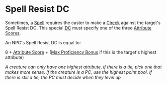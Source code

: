 # Spell Resist DC

Sometimes, a [Spell](../Spells.md) requires the caster to make a [Check](../../Game%20Procedures/Core%20Procedures/Check.md) against the target's Spell Resist DC. This special [DC](../../Game%20Procedures/Core%20Procedures/DC.md) must specify one of the three [Attribute Scores](../../Player%20Characters/Attributes/Attribute%20Scores.md).

An NPC's Spell Resist DC is equal to:

8 + [Attribute Score](../../Player%20Characters/Attributes/Attribute%20Scores.md) + ([Max Proficiency Bonus](../../Player%20Characters/Skills/Skills.md#Max%20Proficiency%20Bonus) if this is the target's highest attribute)

*A creature can only have one highest attribute, if there is a tie, pick one that makes more sense. If the creature is a PC, use the highest point pool. If there is still a tie, the PC must decide when they level up*
